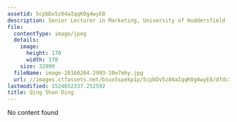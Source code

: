 ```yaml
---
assetid: 5cpbDv5z84aIqqK0g4wyE8
description: Senior Lecturer in Marketing, University of Huddersfield
file:
  contentType: image/jpeg
  details:
    image:
      height: 170
      width: 170
    size: 32099
  fileName: image-20160204-2993-10e7mhy.jpg
  url: //images.ctfassets.net/bsux5spekp1p/5cpbDv5z84aIqqK0g4wyE8/dfdc395b1f2f531e7d202b82a232229d/image-20160204-2993-10e7mhy.jpg
lastmodified: 1524652337.252592
title: Qing Shan Ding
---
```

No content found